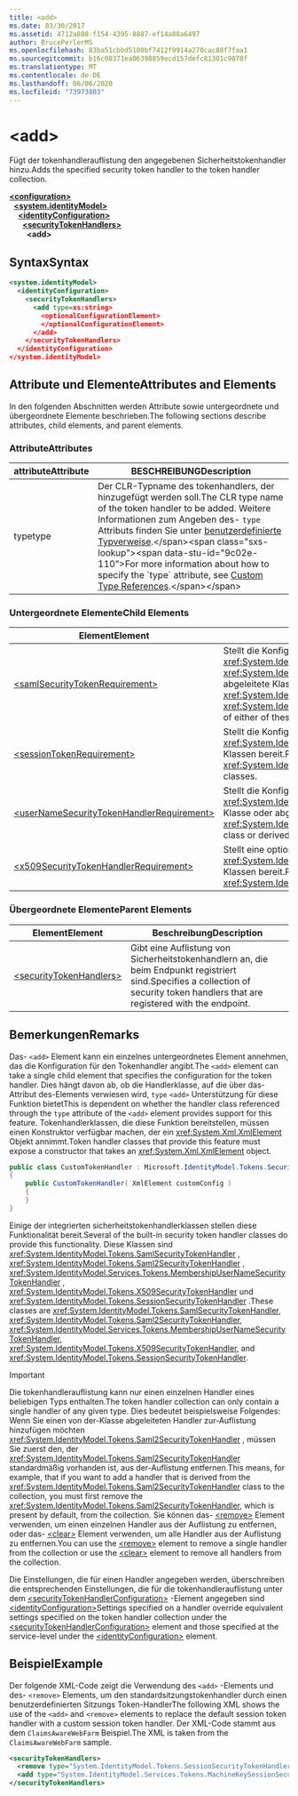 ```yaml
---
title: <add>
ms.date: 03/30/2017
ms.assetid: 4712a888-f154-4395-8887-ef14a88a6497
author: BrucePerlerMS
ms.openlocfilehash: 83ba51cbbd5100bf7412f9914a270cac88f7faa1
ms.sourcegitcommit: b16c00371ea06398859ecd157defc81301c9070f
ms.translationtype: MT
ms.contentlocale: de-DE
ms.lasthandoff: 06/06/2020
ms.locfileid: "73973803"
---
```

# \<add>
<span data-ttu-id="9c02e-101">Fügt der tokenhandlerauflistung den angegebenen Sicherheitstokenhandler hinzu.</span><span class="sxs-lookup"><span data-stu-id="9c02e-101">Adds the specified security token handler to the token handler collection.</span></span>  
  
[**\<configuration>**](../configuration-element.md)\
&nbsp;&nbsp;[**\<system.identityModel>**](system-identitymodel.md)\
&nbsp;&nbsp;&nbsp;&nbsp;[**\<identityConfiguration>**](identityconfiguration.md)\
&nbsp;&nbsp;&nbsp;&nbsp;&nbsp;&nbsp;[**\<securityTokenHandlers>**](securitytokenhandlers.md)\
&nbsp;&nbsp;&nbsp;&nbsp;&nbsp;&nbsp;&nbsp;&nbsp;**\<add>**  
  
## <a name="syntax"></a><span data-ttu-id="9c02e-102">Syntax</span><span class="sxs-lookup"><span data-stu-id="9c02e-102">Syntax</span></span>  
  
```xml  
<system.identityModel>  
  <identityConfiguration>  
    <securityTokenHandlers>  
      <add type=xs:string>  
        <optionalConfigurationElement>  
        </optionalConfigurationElement>  
      </add>  
    </securityTokenHandlers>  
  </identityConfiguration>  
</system.identityModel>  
```  
  
## <a name="attributes-and-elements"></a><span data-ttu-id="9c02e-103">Attribute und Elemente</span><span class="sxs-lookup"><span data-stu-id="9c02e-103">Attributes and Elements</span></span>  
 <span data-ttu-id="9c02e-104">In den folgenden Abschnitten werden Attribute sowie untergeordnete und übergeordnete Elemente beschrieben.</span><span class="sxs-lookup"><span data-stu-id="9c02e-104">The following sections describe attributes, child elements, and parent elements.</span></span>  
  
### <a name="attributes"></a><span data-ttu-id="9c02e-105">Attribute</span><span class="sxs-lookup"><span data-stu-id="9c02e-105">Attributes</span></span>  
  
|<span data-ttu-id="9c02e-106">attribute</span><span class="sxs-lookup"><span data-stu-id="9c02e-106">Attribute</span></span>|<span data-ttu-id="9c02e-107">BESCHREIBUNG</span><span class="sxs-lookup"><span data-stu-id="9c02e-107">Description</span></span>|  
|---------------|-----------------|  
|<span data-ttu-id="9c02e-108">type</span><span class="sxs-lookup"><span data-stu-id="9c02e-108">type</span></span>|<span data-ttu-id="9c02e-109">Der CLR-Typname des tokenhandlers, der hinzugefügt werden soll.</span><span class="sxs-lookup"><span data-stu-id="9c02e-109">The CLR type name of the token handler to be added.</span></span> <span data-ttu-id="9c02e-110">Weitere Informationen zum Angeben des- `type` Attributs finden Sie unter [benutzerdefinierte Typverweise](https://docs.microsoft.com/previous-versions/windows-identity-foundation/gg638728(v=msdn.10)#custom-type-references).</span><span class="sxs-lookup"><span data-stu-id="9c02e-110">For more information about how to specify the `type` attribute, see [Custom Type References](https://docs.microsoft.com/previous-versions/windows-identity-foundation/gg638728(v=msdn.10)#custom-type-references).</span></span>|  
  
### <a name="child-elements"></a><span data-ttu-id="9c02e-111">Untergeordnete Elemente</span><span class="sxs-lookup"><span data-stu-id="9c02e-111">Child Elements</span></span>  
  
|<span data-ttu-id="9c02e-112">Element</span><span class="sxs-lookup"><span data-stu-id="9c02e-112">Element</span></span>|<span data-ttu-id="9c02e-113">Beschreibung</span><span class="sxs-lookup"><span data-stu-id="9c02e-113">Description</span></span>|  
|-------------|-----------------|  
|[\<samlSecurityTokenRequirement>](samlsecuritytokenrequirement.md)|<span data-ttu-id="9c02e-114">Stellt die Konfiguration für die- <xref:System.IdentityModel.Tokens.SamlSecurityTokenHandler> Klasse, die- <xref:System.IdentityModel.Tokens.Saml2SecurityTokenHandler> Klasse oder eine abgeleitete Klasse einer dieser Klassen bereit.</span><span class="sxs-lookup"><span data-stu-id="9c02e-114">Provides configuration for the <xref:System.IdentityModel.Tokens.SamlSecurityTokenHandler> class, the <xref:System.IdentityModel.Tokens.Saml2SecurityTokenHandler> class, or a derived class of either of these classes.</span></span>|  
|[\<sessionTokenRequirement>](sessiontokenrequirement.md)|<span data-ttu-id="9c02e-115">Stellt die Konfiguration für die- <xref:System.IdentityModel.Tokens.SessionSecurityTokenHandler> Klasse oder abgeleitete Klassen bereit.</span><span class="sxs-lookup"><span data-stu-id="9c02e-115">Provides configuration for the <xref:System.IdentityModel.Tokens.SessionSecurityTokenHandler> class or derived classes.</span></span>|  
|[\<userNameSecurityTokenHandlerRequirement>](usernamesecuritytokenhandlerrequirement.md)|<span data-ttu-id="9c02e-116">Stellt die Konfiguration für die- <xref:System.IdentityModel.Services.Tokens.MembershipUserNameSecurityTokenHandler> Klasse oder abgeleitete Klassen bereit.</span><span class="sxs-lookup"><span data-stu-id="9c02e-116">Provides configuration for the <xref:System.IdentityModel.Services.Tokens.MembershipUserNameSecurityTokenHandler> class or derived classes.</span></span>|  
|[\<x509SecurityTokenHandlerRequirement>](x509securitytokenhandlerrequirement.md)|<span data-ttu-id="9c02e-117">Stellt eine optionale Konfiguration für die- <xref:System.IdentityModel.Tokens.X509SecurityTokenHandler> Klasse oder abgeleitete Klassen bereit.</span><span class="sxs-lookup"><span data-stu-id="9c02e-117">Provides optional configuration for the <xref:System.IdentityModel.Tokens.X509SecurityTokenHandler> class or derived classes.</span></span>|  
  
### <a name="parent-elements"></a><span data-ttu-id="9c02e-118">Übergeordnete Elemente</span><span class="sxs-lookup"><span data-stu-id="9c02e-118">Parent Elements</span></span>  
  
|<span data-ttu-id="9c02e-119">Element</span><span class="sxs-lookup"><span data-stu-id="9c02e-119">Element</span></span>|<span data-ttu-id="9c02e-120">Beschreibung</span><span class="sxs-lookup"><span data-stu-id="9c02e-120">Description</span></span>|  
|-------------|-----------------|  
|[\<securityTokenHandlers>](securitytokenhandlers.md)|<span data-ttu-id="9c02e-121">Gibt eine Auflistung von Sicherheitstokenhandlern an, die beim Endpunkt registriert sind.</span><span class="sxs-lookup"><span data-stu-id="9c02e-121">Specifies a collection of security token handlers that are registered with the endpoint.</span></span>|  
  
## <a name="remarks"></a><span data-ttu-id="9c02e-122">Bemerkungen</span><span class="sxs-lookup"><span data-stu-id="9c02e-122">Remarks</span></span>  
 <span data-ttu-id="9c02e-123">Das- `<add>` Element kann ein einzelnes untergeordnetes Element annehmen, das die Konfiguration für den Tokenhandler angibt.</span><span class="sxs-lookup"><span data-stu-id="9c02e-123">The `<add>` element can take a single child element that specifies the configuration for the token handler.</span></span> <span data-ttu-id="9c02e-124">Dies hängt davon ab, ob die Handlerklasse, auf die über das-Attribut des-Elements verwiesen wird, `type` `<add>` Unterstützung für diese Funktion bietet</span><span class="sxs-lookup"><span data-stu-id="9c02e-124">This is dependent on whether the handler class referenced through the `type` attribute of the `<add>` element provides support for this feature.</span></span> <span data-ttu-id="9c02e-125">Tokenhandlerklassen, die diese Funktion bereitstellen, müssen einen Konstruktor verfügbar machen, der ein <xref:System.Xml.XmlElement> Objekt annimmt.</span><span class="sxs-lookup"><span data-stu-id="9c02e-125">Token handler classes that provide this feature must expose a constructor that takes an <xref:System.Xml.XmlElement> object.</span></span>  

```csharp  
public class CustomTokenHandler : Microsoft.IdentityModel.Tokens.SecurityTokenHandler  
{  
    public CustomTokenHandler( XmlElement customConfig )  
    {  
    }  
}  
```  
  
 <span data-ttu-id="9c02e-126">Einige der integrierten sicherheitstokenhandlerklassen stellen diese Funktionalität bereit.</span><span class="sxs-lookup"><span data-stu-id="9c02e-126">Several of the built-in security token handler classes do provide this functionality.</span></span> <span data-ttu-id="9c02e-127">Diese Klassen sind <xref:System.IdentityModel.Tokens.SamlSecurityTokenHandler> , <xref:System.IdentityModel.Tokens.Saml2SecurityTokenHandler> , <xref:System.IdentityModel.Services.Tokens.MembershipUserNameSecurityTokenHandler> , <xref:System.IdentityModel.Tokens.X509SecurityTokenHandler> und <xref:System.IdentityModel.Tokens.SessionSecurityTokenHandler> .</span><span class="sxs-lookup"><span data-stu-id="9c02e-127">These classes are <xref:System.IdentityModel.Tokens.SamlSecurityTokenHandler>, <xref:System.IdentityModel.Tokens.Saml2SecurityTokenHandler>, <xref:System.IdentityModel.Services.Tokens.MembershipUserNameSecurityTokenHandler>, <xref:System.IdentityModel.Tokens.X509SecurityTokenHandler>, and <xref:System.IdentityModel.Tokens.SessionSecurityTokenHandler>.</span></span>  
  
> [!IMPORTANT]
> <span data-ttu-id="9c02e-128">Die tokenhandlerauflistung kann nur einen einzelnen Handler eines beliebigen Typs enthalten.</span><span class="sxs-lookup"><span data-stu-id="9c02e-128">The token handler collection can only contain a single handler of any given type.</span></span> <span data-ttu-id="9c02e-129">Dies bedeutet beispielsweise Folgendes: Wenn Sie einen von der-Klasse abgeleiteten Handler zur-Auflistung hinzufügen möchten <xref:System.IdentityModel.Tokens.Saml2SecurityTokenHandler> , müssen Sie zuerst den, der <xref:System.IdentityModel.Tokens.Saml2SecurityTokenHandler> standardmäßig vorhanden ist, aus der-Auflistung entfernen.</span><span class="sxs-lookup"><span data-stu-id="9c02e-129">This means, for example, that if you want to add a handler that is derived from the <xref:System.IdentityModel.Tokens.Saml2SecurityTokenHandler> class to the collection, you must first remove the <xref:System.IdentityModel.Tokens.Saml2SecurityTokenHandler>, which is present by default, from the collection.</span></span> <span data-ttu-id="9c02e-130">Sie können das- [\<remove>](remove.md) Element verwenden, um einen einzelnen Handler aus der Auflistung zu entfernen, oder das- [\<clear>](clear.md) Element verwenden, um alle Handler aus der Auflistung zu entfernen.</span><span class="sxs-lookup"><span data-stu-id="9c02e-130">You can use the [\<remove>](remove.md) element to remove a single handler from the collection or use the [\<clear>](clear.md) element to remove all handlers from the collection.</span></span>  
  
 <span data-ttu-id="9c02e-131">Die Einstellungen, die für einen Handler angegeben werden, überschreiben die entsprechenden Einstellungen, die für die tokenhandlerauflistung unter dem [\<securityTokenHandlerConfiguration>](securitytokenhandlerconfiguration.md) -Element angegeben sind [\<identityConfiguration>](identityconfiguration.md)</span><span class="sxs-lookup"><span data-stu-id="9c02e-131">Settings specified on a handler override equivalent settings specified on the token handler collection under the [\<securityTokenHandlerConfiguration>](securitytokenhandlerconfiguration.md) element and those specified at the service-level under the [\<identityConfiguration>](identityconfiguration.md) element.</span></span>  
  
## <a name="example"></a><span data-ttu-id="9c02e-132">Beispiel</span><span class="sxs-lookup"><span data-stu-id="9c02e-132">Example</span></span>  
 <span data-ttu-id="9c02e-133">Der folgende XML-Code zeigt die Verwendung des `<add>` -Elements und des- `<remove>` Elements, um den standardsitzungstokenhandler durch einen benutzerdefinierten Sitzungs Token-Handler</span><span class="sxs-lookup"><span data-stu-id="9c02e-133">The following XML shows the use of the `<add>` and `<remove>` elements to replace the default session token handler with a custom session token handler.</span></span> <span data-ttu-id="9c02e-134">Der XML-Code stammt aus dem `ClaimsAwareWebFarm` Beispiel.</span><span class="sxs-lookup"><span data-stu-id="9c02e-134">The XML is taken from the `ClaimsAwareWebFarm` sample.</span></span>  
  
```xml  
<securityTokenHandlers>  
  <remove type="System.IdentityModel.Tokens.SessionSecurityTokenHandler, System.IdentityModel, Version=4.0.0.0, Culture=neutral, PublicKeyToken=b77a5c561934e089" />  
  <add type="System.IdentityModel.Services.Tokens.MachineKeySessionSecurityTokenHandler, System.IdentityModel.Services, Version=4.0.0.0, Culture=neutral, PublicKeyToken=b77a5c561934e089" />  
</securityTokenHandlers>  
```
